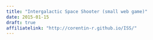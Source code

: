 ```yaml
---
title: "Intergalactic Space Shooter (small web game)"
date: 2015-01-15
draft: true
affiliatelink: "http://corentin-r.github.io/ISS/"
---
```



